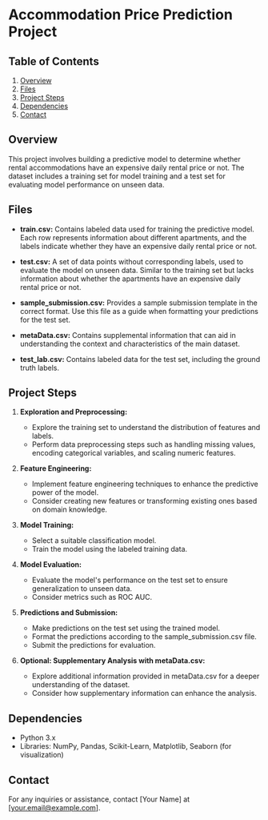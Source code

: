 # Accommodation Price Prediction Project

## Table of Contents
1. [Overview](#overview)
2. [Files](#files)
3. [Project Steps](#Project-steps)
5. [Dependencies](#dependencies)
6. [Contact](#contact)

## Overview

This project involves building a predictive model to determine whether rental accommodations have an expensive daily rental price or not. The dataset includes a training set for model training and a test set for evaluating model performance on unseen data.

## Files

- **train.csv:** Contains labeled data used for training the predictive model. Each row represents information about different apartments, and the labels indicate whether they have an expensive daily rental price or not.

- **test.csv:** A set of data points without corresponding labels, used to evaluate the model on unseen data. Similar to the training set but lacks information about whether the apartments have an expensive daily rental price or not.

- **sample_submission.csv:** Provides a sample submission template in the correct format. Use this file as a guide when formatting your predictions for the test set.

- **metaData.csv:** Contains supplemental information that can aid in understanding the context and characteristics of the main dataset.

- **test_lab.csv:** Contains labeled data for the test set, including the ground truth labels.


## Project Steps

1. **Exploration and Preprocessing:**
   - Explore the training set to understand the distribution of features and labels.
   - Perform data preprocessing steps such as handling missing values, encoding categorical variables, and scaling numeric features.

2. **Feature Engineering:**
   - Implement feature engineering techniques to enhance the predictive power of the model.
   - Consider creating new features or transforming existing ones based on domain knowledge.

3. **Model Training:**
   - Select a suitable classification model.
   - Train the model using the labeled training data.

4. **Model Evaluation:**
   - Evaluate the model's performance on the test set to ensure generalization to unseen data.
   - Consider metrics such as ROC AUC.

5. **Predictions and Submission:**
   - Make predictions on the test set using the trained model.
   - Format the predictions according to the sample_submission.csv file.
   - Submit the predictions for evaluation.

6. **Optional: Supplementary Analysis with metaData.csv:**
   - Explore additional information provided in metaData.csv for a deeper understanding of the dataset.
   - Consider how supplementary information can enhance the analysis.

## Dependencies

- Python 3.x
- Libraries: NumPy, Pandas, Scikit-Learn, Matplotlib, Seaborn (for visualization)

## Contact

For any inquiries or assistance, contact [Your Name] at [your.email@example.com].
